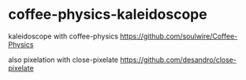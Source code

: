 coffee-physics-kaleidoscope
===========================

kaleidoscope with coffee-physics
https://github.com/soulwire/Coffee-Physics

also pixelation with close-pixelate
https://github.com/desandro/close-pixelate

